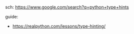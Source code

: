 sch: https://www.google.com/search?q=python+type+hints

guide:
- https://realpython.com/lessons/type-hinting/
